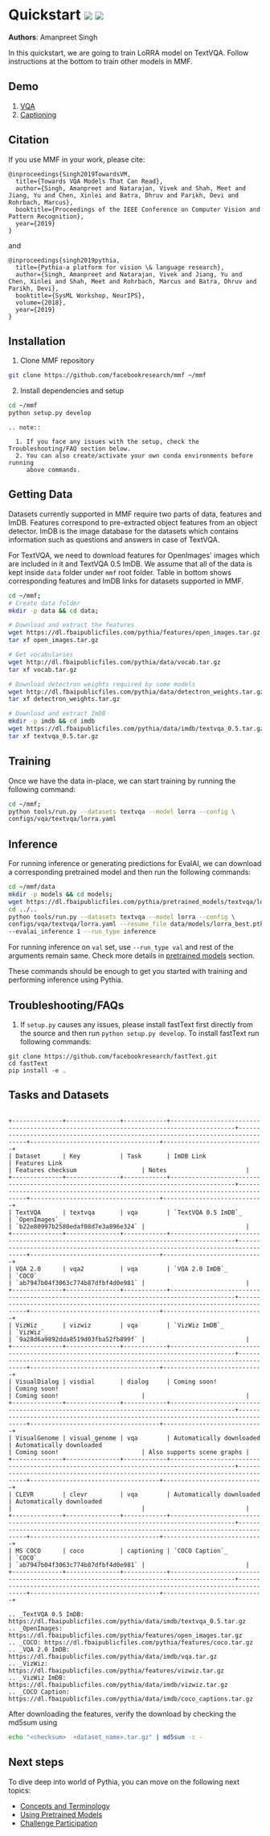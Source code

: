 # Quickstart [![](https://colab.research.google.com/assets/colab-badge.svg)](https://colab.research.google.com/drive/1Z9fsh10rFtgWe4uy8nvU4mQmqdokdIRR) [![](https://circleci.com/gh/facebookresearch/mmf.svg?style=svg)](https://circleci.com/gh/facebookresearch/mmf)


**Authors**: Amanpreet Singh

In this quickstart, we are going to train LoRRA model on TextVQA. Follow instructions at the bottom
to train other models in MMF.

## Demo

1. [VQA](https://colab.research.google.com/drive/1Z9fsh10rFtgWe4uy8nvU4mQmqdokdIRR)
2. [Captioning](https://colab.research.google.com/drive/1vzrxDYB0vxtuUy8KCaGxm--nDCJvyBSg)

## Citation

If you use MMF in your work, please cite:

```text
@inproceedings{Singh2019TowardsVM,
  title={Towards VQA Models That Can Read},
  author={Singh, Amanpreet and Natarajan, Vivek and Shah, Meet and Jiang, Yu and Chen, Xinlei and Batra, Dhruv and Parikh, Devi and Rohrbach, Marcus},
  booktitle={Proceedings of the IEEE Conference on Computer Vision and Pattern Recognition},
  year={2019}
}
```

and

```text
@inproceedings{singh2019pythia,
  title={Pythia-a platform for vision \& language research},
  author={Singh, Amanpreet and Natarajan, Vivek and Jiang, Yu and Chen, Xinlei and Shah, Meet and Rohrbach, Marcus and Batra, Dhruv and Parikh, Devi},
  booktitle={SysML Workshop, NeurIPS},
  volume={2018},
  year={2019}
}
```

## Installation

1. Clone MMF repository

```bash
git clone https://github.com/facebookresearch/mmf ~/mmf
```

2. Install dependencies and setup

```bash
cd ~/mmf
python setup.py develop
```

```eval_rst
.. note::

  1. If you face any issues with the setup, check the Troubleshooting/FAQ section below.
  2. You can also create/activate your own conda environments before running
     above commands.
```

## Getting Data

Datasets currently supported in MMF require two parts of data, features and ImDB.
Features correspond to pre-extracted object features from an object detector. ImDB
is the image database for the datasets which contains information such as questions
and answers in case of TextVQA.

For TextVQA, we need to download features for OpenImages' images which are included
in it and TextVQA 0.5 ImDB. We assume that all of the data is kept inside `data`
folder under `mmf` root folder. Table in bottom shows corresponding features
and ImDB links for datasets supported in MMF.

```bash
cd ~/mmf;
# Create data folder
mkdir -p data && cd data;

# Download and extract the features
wget https://dl.fbaipublicfiles.com/pythia/features/open_images.tar.gz
tar xf open_images.tar.gz

# Get vocabularies
wget http://dl.fbaipublicfiles.com/pythia/data/vocab.tar.gz
tar xf vocab.tar.gz

# Download detectron weights required by some models
wget http://dl.fbaipublicfiles.com/pythia/data/detectron_weights.tar.gz
tar xf detectron_weights.tar.gz

# Download and extract ImDB
mkdir -p imdb && cd imdb
wget https://dl.fbaipublicfiles.com/pythia/data/imdb/textvqa_0.5.tar.gz
tar xf textvqa_0.5.tar.gz
```

## Training

Once we have the data in-place, we can start training by running the following command:

```bash
cd ~/mmf;
python tools/run.py --datasets textvqa --model lorra --config \
configs/vqa/textvqa/lorra.yaml
```

## Inference

For running inference or generating predictions for EvalAI, we can download
a corresponding pretrained model and then run the following commands:

```bash
cd ~/mmf/data
mkdir -p models && cd models;
wget https://dl.fbaipublicfiles.com/pythia/pretrained_models/textvqa/lorra_best.pth
cd ../..
python tools/run.py --datasets textvqa --model lorra --config \
configs/vqa/textvqa/lorra.yaml --resume_file data/models/lorra_best.pth \
--evalai_inference 1 --run_type inference
```

For running inference on `val` set, use `--run_type val` and rest of the arguments remain same.
Check more details in [pretrained models](pretrained_models) section.

These commands should be enough to get you started with training and performing inference using Pythia.

## Troubleshooting/FAQs

1. If `setup.py` causes any issues, please install fastText first directly from the source and
then run `python setup.py develop`. To install fastText run following commands:

```
git clone https://github.com/facebookresearch/fastText.git
cd fastText
pip install -e .
```

## Tasks and Datasets

```eval_rst

+--------------+---------------+------------+----------------------------------------------------------------------------------------+---------------------------------------------------------------------------------+------------------------------------+----------------------------+
| Dataset      | Key           | Task       | ImDB Link                                                                              | Features Link                                                                   | Features checksum                  | Notes                      |
+--------------+---------------+------------+----------------------------------------------------------------------------------------+---------------------------------------------------------------------------------+------------------------------------+----------------------------+
| TextVQA      | textvqa       | vqa        | `TextVQA 0.5 ImDB`_                                                                    | `OpenImages`_                                                                   | `b22e80997b2580edaf08d7e3a896e324` |                            |
+--------------+---------------+------------+----------------------------------------------------------------------------------------+---------------------------------------------------------------------------------+------------------------------------+----------------------------+
| VQA 2.0      | vqa2          | vqa        | `VQA 2.0 ImDB`_                                                                        | `COCO`_                                                                         | `ab7947b04f3063c774b87dfbf4d0e981` |                            |
+--------------+---------------+------------+----------------------------------------------------------------------------------------+---------------------------------------------------------------------------------+------------------------------------+----------------------------+
| VizWiz       | vizwiz        | vqa        | `VizWiz ImDB`_                                                                         | `VizWiz`_                                                                       | `9a28d6a9892dda8519d03fba52fb899f` |                            |
+--------------+---------------+------------+----------------------------------------------------------------------------------------+---------------------------------------------------------------------------------+------------------------------------+----------------------------+
| VisualDialog | visdial       | dialog     | Coming soon!                                                                           | Coming soon!                                                                    | Coming soon!                       |                            |
+--------------+---------------+------------+----------------------------------------------------------------------------------------+---------------------------------------------------------------------------------+------------------------------------+----------------------------+
| VisualGenome | visual_genome | vqa        | Automatically downloaded                                                               | Automatically downloaded                                                        | Coming soon!                       | Also supports scene graphs |
+--------------+---------------+------------+----------------------------------------------------------------------------------------+---------------------------------------------------------------------------------+------------------------------------+----------------------------+
| CLEVR        | clevr         | vqa        | Automatically downloaded                                                               | Automatically downloaded                                                        |                                    |                            |
+--------------+---------------+------------+----------------------------------------------------------------------------------------+---------------------------------------------------------------------------------+------------------------------------+----------------------------+
| MS COCO      | coco          | captioning | `COCO Caption`_                                                                        | `COCO`_                                                                         | `ab7947b04f3063c774b87dfbf4d0e981` |                            |
+--------------+---------------+------------+----------------------------------------------------------------------------------------+---------------------------------------------------------------------------------+------------------------------------+----------------------------+

.. _TextVQA 0.5 ImDB: https://dl.fbaipublicfiles.com/pythia/data/imdb/textvqa_0.5.tar.gz
.. _OpenImages: https://dl.fbaipublicfiles.com/pythia/features/open_images.tar.gz
.. _COCO: https://dl.fbaipublicfiles.com/pythia/features/coco.tar.gz
.. _VQA 2.0 ImDB: https://dl.fbaipublicfiles.com/pythia/data/imdb/vqa.tar.gz
.. _VizWiz: https://dl.fbaipublicfiles.com/pythia/features/vizwiz.tar.gz
.. _VizWiz ImDB: https://dl.fbaipublicfiles.com/pythia/data/imdb/vizwiz.tar.gz
.. _COCO Caption: https://dl.fbaipublicfiles.com/pythia/data/imdb/coco_captions.tar.gz
```

After downloading the features, verify the download by checking the md5sum using

```bash
echo "<checksum>  <dataset_name>.tar.gz" | md5sum -c -
```

## Next steps

To dive deep into world of Pythia, you can move on the following next topics:

- [Concepts and Terminology](./concepts)
- [Using Pretrained Models](./pretrained_models)
- [Challenge Participation](./challenge)
